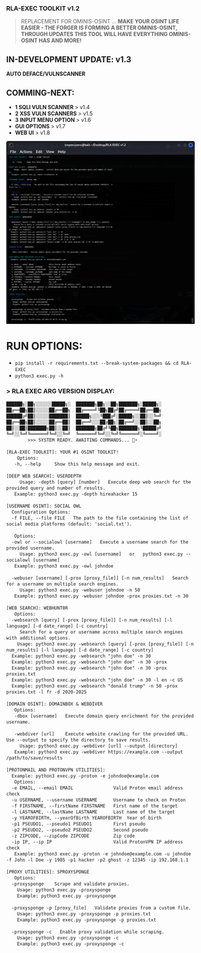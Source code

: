 
### RLA-EXEC TOOLKIT v1.2
> REPLACEMENT FOR OMINIS-OSINT ...
**MAKE YOUR OSINT LIFE EASIER - THE FORGER IS FORMING A BETTER OMINIS-OSINT, THROUGH UPDATES THIS TOOL WILL HAVE EVERYTHING OMINIS-OSINT HAS AND MORE!**

## IN-DEVELOPMENT UPDATE: v1.3
**AUTO DEFACE/VULNSCANNER**

## COMMING-NEXT: 
- **1 SQLI VULN SCANNER** > v1.4
- **2 XSS VULN SCANNERS** > v1.5
- **3 INPUT MENU OPTION** > v1.6 
- **GUI OPTIONS** > v1.7
- **WEB UI** > v1.8

![RLA EXEC Multi Tool SCREENSHOT](screenshot/Screenshot_2025-02-17_13-48-27.png)

# RUN OPTIONS:

- ``pip install -r requirements.txt --break-system-packages && cd RLA-EXEC``
- ``python3 exec.py -h``

### > **RLA EXEC ARG VERSION DISPLAY:**
 
```
██████╗░██╗░░░░░░█████╗░  ███████╗██╗░░██╗███████╗░█████╗░
██╔══██╗██║░░░░░██╔══██╗  ██╔════╝╚██╗██╔╝██╔════╝██╔══██╗
██████╔╝██║░░░░░███████║  █████╗░░░╚███╔╝░█████╗░░██║░░╚═╝
██╔══██╗██║░░░░░██╔══██║  ██╔══╝░░░██╔██╗░██╔══╝░░██║░░██╗
██║░░██║███████╗██║░░██║  ███████╗██╔╝╚██╗███████╗╚█████╔╝
╚═╝░░╚═╝╚══════╝╚═╝░░╚═╝  ╚══════╝╚═╝░░╚═╝╚══════╝░╚════╝░
        >>> SYSTEM READY. AWAITING COMMANDS... 🎉⚡

[RLA-EXEC TOOLKIT]: YOUR #1 OSINT TOOLKIT!  
    Options:
   -h, --help     Show this help message and exit.
    
[DEEP WEB SEARCH]: USERDEPTH
     Usage: -depth [query] [number]   Execute deep web search for the provided query and number of results.
   Example: python3 exec.py -depth hireahacker 15
    
[USERNAME OSINT]: SOCIAL OWL
  Configuration Options:
  -f FILE, --file FILE   The path to the file containing the list of social media platforms (default: 'social.txt').
   
   Options:
  -owl or --socialowl [username]   Execute a username search for the provided username.
     Usage: python3 exec.py -owl [username]   or   python3 exec.py --socialowl [username]
   Example: python3 exec.py -owl johndoe

  -webuser [username] [-prox [proxy_file]] [-n num_results]   Search for a username on multiple search engines.
     Usage: python3 exec.py -webuser johndoe -n 50
   Example: python3 exec.py -webuser johndoe -prox proxies.txt -n 30

[WEB SEARCH]: WEBHUNT0R
   Options:
  -websearch [query] [-prox [proxy_file]] [-n num_results] [-l language] [-d date_range] [-c country]   
     Search for a query or username across multiple search engines with additional options.
    Usage: python3 exec.py -websearch [query] [-prox [proxy_file]] [-n num_results] [-l language] [-d date_range] [-c country]
  Example: python3 exec.py -websearch "john doe" -n 30
  Example: python3 exec.py -websearch "john doe" -n 30 -prox
  Example: python3 exec.py -websearch "john doe" -n 30 -prox proxies.txt
  Example: python3 exec.py -websearch "john doe" -n 30 -l en -c US
  Example: python3 exec.py -websearch "donald trump" -n 50 -prox proxies.txt -l fr -d 2020-2025

[DOMAIN OSINT]: DOMAINBOX & WEBDIVER
   Options:
   -dbox [username]   Execute domain query enrichment for the provided username.
   
   -webdiver [url]    Execute website crawling for the provided URL. Use --output to specify the directory to save results.
     Usage: python3 exec.py -webdiver [url] --output [directory]
   Example: python3 exec.py -webdiver https://example.com --output /path/to/save/results

[PROTONMAIL AND PROTONVPN UTILITIES]:
  Example: python3 exec.py -proton -e johndoe@example.com
   Options:
  -e EMAIL, --email EMAIL               Valid Proton email address check
  -u USERNAME, --username USERNAME      Username to check on Proton
  -f FIRSTNAME, --firstName FIRSTNAME   First name of the target
  -l LASTNAME, --lastName LASTNAME      Last name of the target
  -y YEAROFBIRTH, --yearOfBirth YEAROFBIRTH  Year of birth
  -p1 PSEUDO1, --pseudo1 PSEUDO1        First pseudo
  -p2 PSEUDO2, --pseudo2 PSEUDO2        Second pseudo
  -z ZIPCODE, --zipCode ZIPCODE         Zip code
  -ip IP, --ip IP                       Valid ProtonVPN IP address check
   Example: python3 exec.py -proton -e johndoe@example.com -u johndoe -f John -l Doe -y 1985 -p1 hacker -p2 ghost -z 12345 -ip 192.168.1.1

[PROXY UTILITIES]: SPROXYSPONGE
   Options:
  -proxysponge    Scrape and validate proxies.
    Usage: python3 exec.py -proxysponge
    Example: python3 exec.py -proxysponge

  -proxysponge -p [proxy_file]   Validate proxies from a custom file.
    Usage: python3 exec.py -proxysponge -p proxies.txt
    Example: python3 exec.py -proxysponge -p proxies.txt

  -proxysponge -c   Enable proxy validation while scraping.
    Usage: python3 exec.py -proxysponge -c
    Example: python3 exec.py -proxysponge -c
```
    
